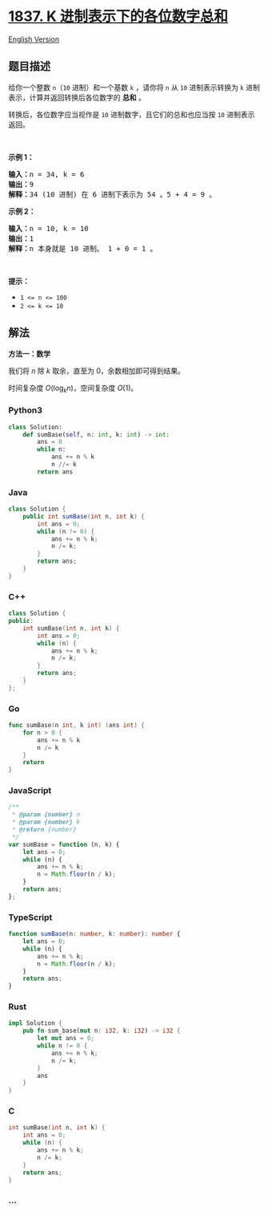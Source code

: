 # [1837. K 进制表示下的各位数字总和](https://leetcode.cn/problems/sum-of-digits-in-base-k)

[English Version](/solution/1800-1899/1837.Sum%20of%20Digits%20in%20Base%20K/README_EN.md)

## 题目描述

<!-- 这里写题目描述 -->

<p>给你一个整数 <code>n</code>（<code>10</code> 进制）和一个基数 <code>k</code> ，请你将 <code>n</code> 从 <code>10</code> 进制表示转换为 <code>k</code> 进制表示，计算并返回转换后各位数字的 <strong>总和</strong> 。</p>

<p>转换后，各位数字应当视作是 <code>10</code> 进制数字，且它们的总和也应当按 <code>10</code> 进制表示返回。</p>

<p> </p>

<p><strong>示例 1：</strong></p>

<pre>
<strong>输入：</strong>n = 34, k = 6
<strong>输出：</strong>9
<strong>解释：</strong>34 (10 进制) 在 6 进制下表示为 54 。5 + 4 = 9 。
</pre>

<p><strong>示例 2：</strong></p>

<pre>
<strong>输入：</strong>n = 10, k = 10
<strong>输出：</strong>1
<strong>解释：</strong>n 本身就是 10 进制。 1 + 0 = 1 。
</pre>

<p> </p>

<p><strong>提示：</strong></p>

<ul>
	<li><code>1 <= n <= 100</code></li>
	<li><code>2 <= k <= 10</code></li>
</ul>

## 解法

<!-- 这里可写通用的实现逻辑 -->

**方法一：数学**

我们将 $n$ 除 $k$ 取余，直至为 $0$，余数相加即可得到结果。

时间复杂度 $O(\log_{k}n)$，空间复杂度 $O(1)$。

<!-- tabs:start -->

### **Python3**

<!-- 这里可写当前语言的特殊实现逻辑 -->

```python
class Solution:
    def sumBase(self, n: int, k: int) -> int:
        ans = 0
        while n:
            ans += n % k
            n //= k
        return ans
```

### **Java**

<!-- 这里可写当前语言的特殊实现逻辑 -->

```java
class Solution {
    public int sumBase(int n, int k) {
        int ans = 0;
        while (n != 0) {
            ans += n % k;
            n /= k;
        }
        return ans;
    }
}
```

### **C++**

```cpp
class Solution {
public:
    int sumBase(int n, int k) {
        int ans = 0;
        while (n) {
            ans += n % k;
            n /= k;
        }
        return ans;
    }
};
```

### **Go**

```go
func sumBase(n int, k int) (ans int) {
	for n > 0 {
		ans += n % k
		n /= k
	}
	return
}
```

### **JavaScript**

```js
/**
 * @param {number} n
 * @param {number} k
 * @return {number}
 */
var sumBase = function (n, k) {
    let ans = 0;
    while (n) {
        ans += n % k;
        n = Math.floor(n / k);
    }
    return ans;
};
```

### **TypeScript**

```ts
function sumBase(n: number, k: number): number {
    let ans = 0;
    while (n) {
        ans += n % k;
        n = Math.floor(n / k);
    }
    return ans;
}
```

### **Rust**

```rust
impl Solution {
    pub fn sum_base(mut n: i32, k: i32) -> i32 {
        let mut ans = 0;
        while n != 0 {
            ans += n % k;
            n /= k;
        }
        ans
    }
}
```

### **C**

```c
int sumBase(int n, int k) {
    int ans = 0;
    while (n) {
        ans += n % k;
        n /= k;
    }
    return ans;
}
```

### **...**

```

```

<!-- tabs:end -->
